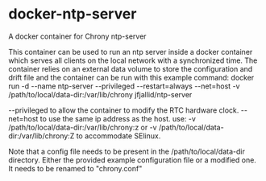 # docker-ntp-server
A docker container for Chrony ntp-server

This container can be used to run an ntp server inside a docker container which serves all clients on the local network with a synchronized time.
The container relies on an external data volume to store the configuration and drift file and the container can be run with this example command:
docker run -d --name ntp-server --privileged --restart=always --net=host -v /path/to/local/data-dir:/var/lib/chrony jfjallid/ntp-server

--privileged to allow the container to modify the RTC hardware clock.
--net=host to use the same ip address as the host.
use: -v /path/to/local/data-dir:/var/lib/chrony:z or
-v /path/to/local/data-dir:/var/lib/chrony:Z to accommodate SElinux.

Note that a config file needs to be present in the /path/to/local/data-dir directory. Either the provided example configuration file or a modified one.
It needs to be renamed to "chrony.conf"
